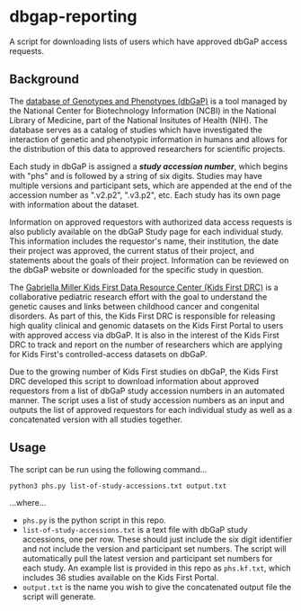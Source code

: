 # dbgap-reporting
A script for downloading lists of users which have approved dbGaP access requests.

## Background
The [database of Genotypes and Phenotypes (dbGaP)](https://www.ncbi.nlm.nih.gov/gap/) is a tool managed by the National Center for Biotechnology Information (NCBI) in the National Library of Medicine, part of the National Insitutes of Health (NIH). The database serves as a catalog of studies which have investigated the interaction of genetic and phenotypic information in humans and allows for the distribution of this data to approved researchers for scientific projects.

Each study in dbGaP is assigned a **_study accession number_**, which begins with "phs" and is followed by a string of six digits. Studies may have multiple versions and participant sets, which are appended at the end of the accession number as ".v2.p2", ".v3.p2", etc. Each study has its own page with information about the dataset.

Information on approved requestors with authorized data access requests is also publicly available on the dbGaP Study page for each individual study. This information includes the requestor's name, their institution, the date their project was approved, the current status of their project, and statements about the goals of their project. Information can be reviewed on the dbGaP website or downloaded for the specific study in question.

The [Gabriella Miller Kids First Data Resource Center (Kids First DRC)](https://kidsfirstdrc.org/) is a collaborative pediatric research effort with the goal to understand the genetic causes and links between childhood cancer and congenital disorders. As part of this, the Kids First DRC is responsible for releasing high quality clinical and genomic datasets on the Kids First Portal to users with approved access via dbGaP. It is also in the interest of the Kids First DRC to track and report on the number of researchers which are applying for Kids First's controlled-access datasets on dbGaP.

Due to the growing number of Kids First studies on dbGaP, the Kids First DRC developed this script to download information about approved requestors from a list of dbGaP study accession numbers in an automated manner. The script uses a list of study accession numbers as an input and outputs the list of approved requestors for each individual study as well as a concatenated version with all studies together.

## Usage
The script can be run using the following command...
```
python3 phs.py list-of-study-accessions.txt output.txt
```
...where...
- `phs.py` is the python script in this repo.
- `list-of-study-accessions.txt` is a text file with dbGaP study accessions, one per row. These should just include the six digit identifier and not include the version and participant set numbers. The script will automatically pull the latest version and participant set numbers for each study. An example list is provided in this repo as `phs.kf.txt`, which includes 36 studies available on the Kids First Portal.
- `output.txt` is the name you wish to give the concatenated output file the script will generate.
